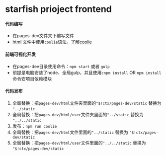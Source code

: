 # starfish prioject frontend

#### 代码编写
- 在pages-dev文件夹下编写文件
- html 文件中使用`coolie`语法。[了解coolie](https://coolie.ydr.me/document/coolie.config.js/)

#### 前端可视化开发
- 在pages-dev目录使用命令：`npm start` 或者 `gulp`
- 前提是电脑安装了node、全局gulp，并且使用`cnpm install` OR `npm install` 命令安项目依赖模块

#### 代码发布
1. 全局替换：把`pages-dev/html`文件夹里面的`"$!ctx/pages-dev/static` 替换为 `"../static`
1. 全局替换：把`pages-dev/html/user`文件夹里面的`"../static` 替换为 `"../../static`
1. 发布：`npm run coolie`
1. 全局替换：把`pages-dev/html`文件里面的`"../static` 替换为 `"$!ctx/pages-dev/static`
1. 全局替换：把`pages-dev/html/user`文件里面的`"../../static` 替换为 `"$!ctx/pages-dev/static`
